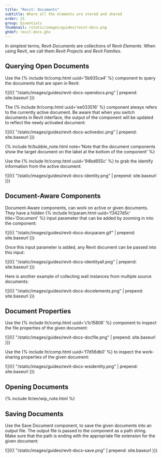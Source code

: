 ```yaml
---
title: "Revit: Documents"
subtitle: Where all the elements are stored and shared
order: 25
group: Essentials
thumbnail: /static/images/guides/revit-docs.png
ghdef: revit-docs.ghx
---
```


In simplest terms, Revit *Documents* are collections of Revit *Elements*. When using Revit, we call them *Revit Projects* and *Revit Families*.

## Querying Open Documents

Use the {% include ltr/comp.html uuid='5b935ca4' %} component to query the documents that are open in Revit:

![]({{ "/static/images/guides/revit-docs-opendocs.png" | prepend: site.baseurl }})

The {% include ltr/comp.html uuid='ee033516' %} component always refers to the currently active document. Be aware that when you switch documents in Revit interface, the output of the component will be updated to reflect the newly activated document:

![]({{ "/static/images/guides/revit-docs-activedoc.png" | prepend: site.baseurl }})

{% include ltr/bubble_note.html note='Note that the document components show the target document on the label at the bottom of the component' %}

Use the {% include ltr/comp.html uuid='94bd655c' %} to grab the identify information from the active document:

![]({{ "/static/images/guides/revit-docs-identity.png" | prepend: site.baseurl }})

## Document-Aware Components

Document-Aware components, can work on active or given documents. They have a hidden {% include ltr/param.html uuid='f3427d5c' title='Document' %} input parameter that can be added by zooming in into the component:

![]({{ "/static/images/guides/revit-docs-docparam.gif" | prepend: site.baseurl }})

Once this input parameter is added, any Revit document can be passed into this input:

![]({{ "/static/images/guides/revit-docs-identityall.png" | prepend: site.baseurl }})

Here is another example of collecting wall instances from multiple source documents:

![]({{ "/static/images/guides/revit-docs-docelements.png" | prepend: site.baseurl }})


## Document Properties

Use the {% include ltr/comp.html uuid='c1c15806' %} component to inspect the file properties of the given document:

![]({{ "/static/images/guides/revit-docs-docfile.png" | prepend: site.baseurl }})

Use the {% include ltr/comp.html uuid='f7d56db0' %} to inspect the work-sharing properties of the given document:

![]({{ "/static/images/guides/revit-docs-wsidentity.png" | prepend: site.baseurl }})

## Opening Documents

{% include ltr/en/wip_note.html %}

## Saving Documents

Use the Save Document component, to save the given documents into an output file. The output file is passed to the component as a path string. Make sure that the path is ending with the appropriate file extension for the given document:

![]({{ "/static/images/guides/revit-docs-save.png" | prepend: site.baseurl }})
